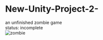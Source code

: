 # New-Unity-Project-2-
an unfinished zombie game <br>
status: incomplete <br>
![zombie](https://user-images.githubusercontent.com/98103024/152740706-f077a29e-aa6f-476e-94e2-c583d3a301de.png)
